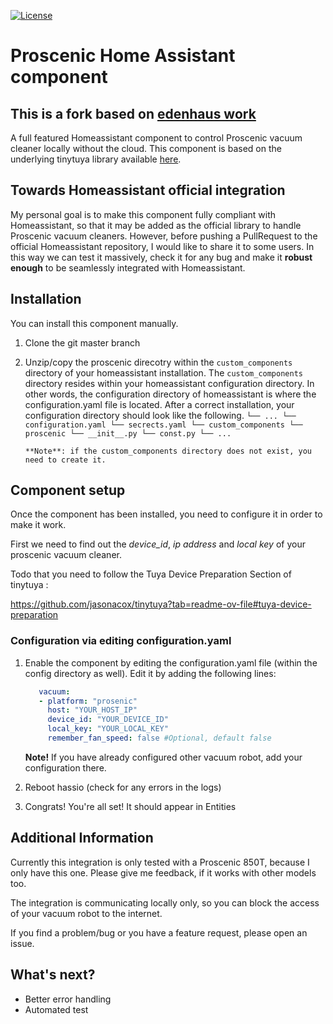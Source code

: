 [![License](https://img.shields.io/github/license/edenhaus/ha-prosenic?style=for-the-badge)](LICENSE.md)

# Proscenic Home Assistant component

## This is a fork based on [edenhaus work](https://github.com/edenhaus/ha-prosenic/tree/master)

A full featured Homeassistant component to control Proscenic vacuum cleaner locally without the cloud.
This component is based on the underlying tinytuya library available [here](https://github.com/jasonacox/tinytuya).

## Towards Homeassistant official integration

My personal goal is to make this component fully compliant with Homeassistant, so
that it may be added as the official library to handle Proscenic vacuum cleaners.
However, before pushing a PullRequest to the official Homeassistant repository, I would like to share it to some users.
In this way we can test it massively, check it for any bug and make it **robust enough** to be seamlessly integrated
with Homeassistant.

## Installation

You can install this component manually.

1.  Clone the git master branch
2.  Unzip/copy the proscenic direcotry within the `custom_components` directory of your homeassistant installation.
    The `custom_components` directory resides within your homeassistant configuration directory.
    In other words, the configuration directory of homeassistant is where the configuration.yaml file is located.
    After a correct installation, your configuration directory should look like the following.
    `└── ... └── configuration.yaml └── secrects.yaml └── custom_components └── proscenic └── __init__.py └── const.py └── ...`

        **Note**: if the custom_components directory does not exist, you need to create it.

## Component setup

Once the component has been installed, you need to configure it in order to make it work.

First we need to find out the _device_id_, _ip address_ and _local key_ of your proscenic vacuum cleaner.

Todo that you need to follow the Tuya Device Preparation Section of tinytuya :

https://github.com/jasonacox/tinytuya?tab=readme-ov-file#tuya-device-preparation


### Configuration via editing configuration.yaml

1. Enable the component by editing the configuration.yaml file (within the config directory as well).
   Edit it by adding the following lines:

   ```yaml 
      vacuum: 
      - platform: "prosenic"
        host: "YOUR_HOST_IP"
        device_id: "YOUR_DEVICE_ID"
        local_key: "YOUR_LOCAL_KEY"
        remember_fan_speed: false #Optional, default false 
   ```
   **Note!** If you have already configured other vacuum robot, add your configuration there.

1. Reboot hassio (check for any errors in the logs)
1. Congrats! You're all set! It should appear in Entities

## Additional Information

Currently this integration is only tested with a Proscenic 850T, because I only have this one.
Please give me feedback, if it works with other models too.

The integration is communicating locally only, so you can block the access of your vacuum robot to the internet.

If you find a problem/bug or you have a feature request, please open an issue.

## What's next?

- Better error handling
- Automated test
